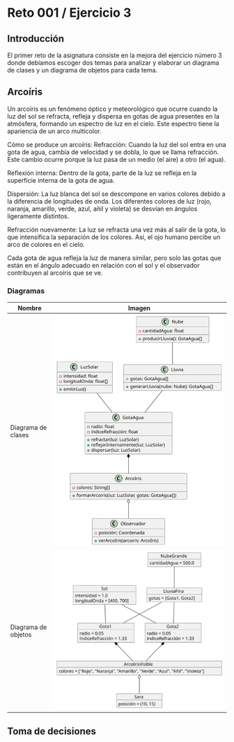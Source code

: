 # Reto 001 / Ejercicio 3

## Introducción
El primer reto de la asignatura consiste en la mejora del ejercicio número 3 donde debíamos escoger dos temas para analizar y elaborar un diagrama de clases y un diagrama de objetos para cada tema.  

## Arcoíris

Un arcoíris es un fenómeno óptico y meteorológico que ocurre cuando la luz del sol se refracta, refleja y dispersa en gotas de agua presentes en la atmósfera, formando un espectro de luz en el cielo. Este espectro tiene la apariencia de un arco multicolor.

Cómo se produce un arcoíris:
Refracción: Cuando la luz del sol entra en una gota de agua, cambia de velocidad y se dobla, lo que se llama refracción. Este cambio ocurre porque la luz pasa de un medio (el aire) a otro (el agua).

Reflexión interna: Dentro de la gota, parte de la luz se refleja en la superficie interna de la gota de agua.

Dispersión: La luz blanca del sol se descompone en varios colores debido a la diferencia de longitudes de onda. Los diferentes colores de luz (rojo, naranja, amarillo, verde, azul, añil y violeta) se desvían en ángulos ligeramente distintos.

Refracción nuevamente: La luz se refracta una vez más al salir de la gota, lo que intensifica la separación de los colores. Así, el ojo humano percibe un arco de colores en el cielo.

Cada gota de agua refleja la luz de manera similar, pero solo las gotas que están en el ángulo adecuado en relación con el sol y el observador contribuyen al arcoíris que se ve.


### Diagramas

| Nombre                      | Imagen                                                         |
|-----------------------------|----------------------------------------------------------------|
| Diagrama de clases  | ![Diagrama de Clases ](/entregas/patinoSara/ArcoirisClases.svg)             |
| Diagrama de objetos | ![Diagrama de Objetos ](/entregas/patinoSara/ArcoirisObjetos.svg)           |


## Toma de decisiones

